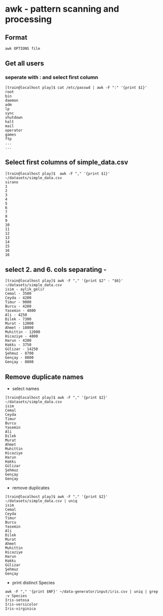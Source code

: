 
# awk -  pattern scanning and processing 

## Format
` awk OPTIONS file `

## Get all users
### seperate with : and select first column
```
[train@localhost play]$ cat /etc/passwd | awk -F ":" '{print $1}'
root
bin
daemon
adm
lp
sync
shutdown
halt
mail
operator
games
ftp
...
...
```

## Select first columns of simple_data.csv
```
[train@localhost play]$  awk -F "," '{print $1}' ~/datasets/simple_data.csv
sirano
1
2
3
4
5
6
7
8
9
10
11
12
13
14
15
16
16
```


## select 2. and 6. cols separating - 
```
[train@localhost play]$ awk -F "," '{print $2" - "$6}' ~/datasets/simple_data.csv
isim - aylik_gelir
Cemal - 3500
Ceyda - 4200
Timur - 9000
Burcu - 4200
Yasemin - 4800
Ali - 4250
Dilek - 7300
Murat - 12000
Ahmet - 18000
Muhittin - 12000
Hicaziye - 4800
Harun - 4200
Hakkı - 3750
Gülizar - 14250
Şehmuz - 8700
Gençay - 8800
Gençay - 8800
```


## Remove duplicate names
- select names
```
[train@localhost play]$ awk -F "," '{print $2}' ~/datasets/simple_data.csv
isim
Cemal
Ceyda
Timur
Burcu
Yasemin
Ali
Dilek
Murat
Ahmet
Muhittin
Hicaziye
Harun
Hakkı
Gülizar
Şehmuz
Gençay
Gençay
```

- remove duplicates
```
[train@localhost play]$ awk -F "," '{print $2}' ~/datasets/simple_data.csv | uniq
isim
Cemal
Ceyda
Timur
Burcu
Yasemin
Ali
Dilek
Murat
Ahmet
Muhittin
Hicaziye
Harun
Hakkı
Gülizar
Şehmuz
Gençay
```

- print distinct Species 
```
awk -F "," '{print $NF}' ~/data-generator/input/iris.csv | uniq | grep -v Species
Iris-setosa
Iris-versicolor
Iris-virginica
```

